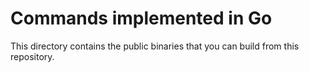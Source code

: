 # Commands implemented in Go

This directory contains the public binaries that you
can build from this repository.
